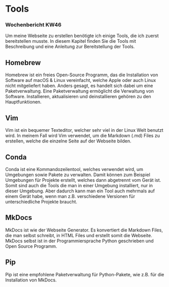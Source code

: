 # Tools

### Wochenbericht KW46

Um meine Webseite zu erstellen benötigte ich einige Tools, die ich zuerst bereitstellen musste. In diesem Kapitel finden Sie die Tools mit Beschreibung und eine Anleitung zur Bereitstellung der Tools.


## Homebrew
Homebrew ist ein freies Open-Source Programm, das die Installation von Software auf macOS & Linux vereinfacht, welche Apple oder auch Linux nicht mitgeliefert haben. Anders gesagt, es handelt sich dabei um eine Paketverwaltung. Eine Paketverwaltung ermöglicht die Verwaltung von Software. Installieren, aktualisieren und deinstallieren gehören zu den Hauptfunktionen.

## Vim
Vim ist ein bequemer Texteditor, welcher sehr viel in der Linux Welt benutzt wird. In meinem Fall wird Vim verwendet, um die Markdown (.md) Files zu erstellen, welche die einzelne Seite auf der Webseite bilden.

## Conda
Conda ist eine Kommandozeilentool, welches verwendet wird, um Umgebungen sowie Pakete zu verwalten. Damit können zum Beispiel Umgebungen für Projekte erstellt, welches dann abgetrennt vom Gerät ist. Somit sind auch die Tools die man in einer Umgebung installiert, nur in dieser Umgebung. Aber dadurch kann man ein Tool auch mehrmals auf einem Gerät habe, wenn man z.B. verschiedene Versionen für unterschiedliche Projekte braucht.

## MkDocs
MkDocs ist wie der Webseite Generator. Es konvertiert die Markdown Files, die man selbst schreibt, in HTML Files und erstellt somit die Webseite. MkDocs selbst ist in der Programmiersprache Python geschrieben und Open Source Programm.

## Pip
Pip ist eine empfohlene Paketverwaltung für Python-Pakete, wie z.B. für die Installation von MkDocs.
